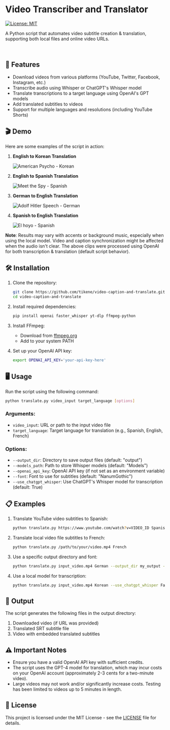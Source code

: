 # Video Transcriber and Translator

[![License: MIT](https://img.shields.io/badge/License-MIT-yellow.svg)](https://opensource.org/licenses/MIT)

A Python script that automates video subtitle creation & translation, supporting both local files and online video URLs.

<br>

## 🚀 Features

- Download videos from various platforms (YouTube, Twitter, Facebook, Instagram, etc.)
- Transcribe audio using Whisper or ChatGPT's Whisper model
- Translate transcriptions to a target language using OpenAI's GPT models
- Add translated subtitles to videos
- Support for multiple languages and resolutions (including YouTube Shorts)


## 🎬 Demo

Here are some examples of the script in action:

1. **English to Korean Translation**

   ![American Psycho - Korean](https://github.com/user-attachments/assets/5c76cd45-6221-4ef1-a6bc-367affa5dbe6)

2. **English to Spanish Translation**

   ![Meet the Spy - Spanish](https://github.com/user-attachments/assets/284a9e8d-1fd6-4fbf-bcdb-24a8e284d32f)

3. **German to English Translation**

   ![Adolf Hitler Speech - German](https://github.com/user-attachments/assets/76d67ac5-d5a7-46b2-8a24-addb8dff24af)

4. **Spanish to English Translation**

   ![El hoyo - Spanish](https://github.com/user-attachments/assets/50a33248-83c6-49a7-8d50-42eb735dfe87)

**Note**: Results may vary with accents or background music, especially when using the local model. Video and caption synchronization might be affected when the audio isn't clear. The above clips were processed using OpenAI for both transcription & translation (default script behavior).


## 🛠️ Installation

1. Clone the repository:
   ```bash
   git clone https://github.com/tikene/video-caption-and-translate.git
   cd video-caption-and-translate
   ```

2. Install required dependencies:
   ```bash
   pip install openai faster_whisper yt-dlp ffmpeg-python
   ```

3. Install FFmpeg:
   - Download from [ffmpeg.org](https://ffmpeg.org/download.html)
   - Add to your system PATH

4. Set up your OpenAI API key:
   ```bash
   export OPENAI_API_KEY='your-api-key-here'
   ```


## 🖥️ Usage

Run the script using the following command:

```bash
python translate.py video_input target_language [options]
```

### Arguments:
- `video_input`: URL or path to the input video file
- `target_language`: Target language for translation (e.g., Spanish, English, French)

### Options:
- `--output_dir`: Directory to save output files (default: "output")
- `--models_path`: Path to store Whisper models (default: "Models")
- `--openai_api_key`: OpenAI API key (if not set as an environment variable)
- `--font`: Font to use for subtitles (default: "NanumGothic")
- `--use_chatgpt_whisper`: Use ChatGPT's Whisper model for transcription (default: True)


## 📋 Examples

1. Translate YouTube video subtitles to Spanish:
   ```bash
   python translate.py https://www.youtube.com/watch?v=VIDEO_ID Spanish
   ```

2. Translate local video file subtitles to French:
   ```bash
   python translate.py /path/to/your/video.mp4 French
   ```

3. Use a specific output directory and font:
   ```bash
   python translate.py input_video.mp4 German --output_dir my_output --font Arial
   ```

4. Use a local model for transcription:
   ```bash
   python translate.py input_video.mp4 Korean --use_chatgpt_whisper False
   ```


## 📂 Output

The script generates the following files in the output directory:
1. Downloaded video (if URL was provided)
2. Translated SRT subtitle file
3. Video with embedded translated subtitles


## ⚠️ Important Notes

- Ensure you have a valid OpenAI API key with sufficient credits.
- The script uses the GPT-4 model for translation, which may incur costs on your OpenAI account (approximately 2-3 cents for a two-minute video).
- Large videos may not work and/or significantly increase costs. Testing has been limited to videos up to 5 minutes in length.



## 📄 License

This project is licensed under the MIT License - see the [LICENSE](LICENSE) file for details.
